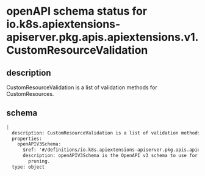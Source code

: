 # openAPI schema status for io.k8s.apiextensions-apiserver.pkg.apis.apiextensions.v1.CustomResourceValidation

## description

CustomResourceValidation is a list of validation methods for CustomResources.

## schema

```yaml
|
  description: CustomResourceValidation is a list of validation methods for CustomResources.
  properties:
    openAPIV3Schema:
      $ref: '#/definitions/io.k8s.apiextensions-apiserver.pkg.apis.apiextensions.v1.JSONSchemaProps'
      description: openAPIV3Schema is the OpenAPI v3 schema to use for validation and
        pruning.
  type: object

```
